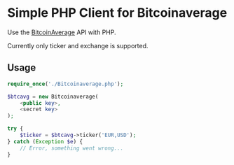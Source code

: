 # Simple PHP Client for Bitcoinaverage

Use the [BitcoinAverage](https://bitcoinaverage.com/) API with PHP.

Currently only ticker and exchange is supported.

## Usage

```PHP
require_once('./Bitcoinaverage.php');

$btcavg = new Bitcoinaverage(
	<public key>,
	<secret key>
);

try {
	$ticker = $btcavg->ticker('EUR,USD');
} catch (Exception $e) {
    // Error, something went wrong...
}
```
